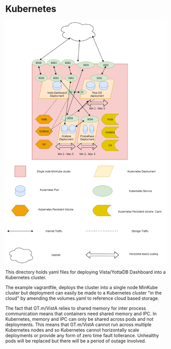 # Kubernetes

![Alt text](YottaDBDashboard-Kubernetes.png?raw=true "Vista Kubernetes")

This directory holds yaml files for deploying Vista/YottaDB Dashboard into a Kubernetes cluster.

The example vagrantfile, deploys the cluster into a single node MinKube cluster but deployment can easily be made to a Kubernetes cluster "in the cloud" by amending the volumes.yaml to reference cloud based storage.

The fact that GT.m/VistA relies to shared memory for inter process communication means that containers need shared memory and IPC. In Kubernetes, memory and IPC can only be shared across pods and not deployments. This means that GT.m/VistA cannot run across multiple Kubernetes nodes and so Kubernetes cannot horizontally scale deployments or provide any form of zero time fault tollerance. Unhealthy pods will be replaced but there will be a period of outage involved. 
